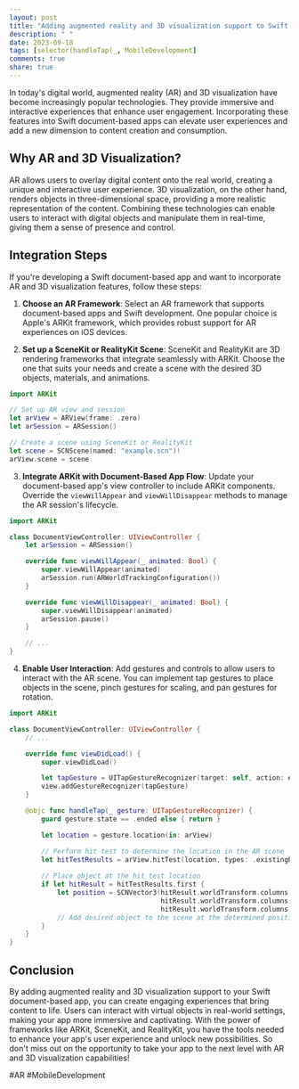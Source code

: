 ```yaml
---
layout: post
title: "Adding augmented reality and 3D visualization support to Swift document-based apps"
description: " "
date: 2023-09-18
tags: [selector(handleTap(_, MobileDevelopment]
comments: true
share: true
---
```


In today's digital world, augmented reality (AR) and 3D visualization have become increasingly popular technologies. They provide immersive and interactive experiences that enhance user engagement. Incorporating these features into Swift document-based apps can elevate user experiences and add a new dimension to content creation and consumption.

## Why AR and 3D Visualization?

AR allows users to overlay digital content onto the real world, creating a unique and interactive user experience. 3D visualization, on the other hand, renders objects in three-dimensional space, providing a more realistic representation of the content. Combining these technologies can enable users to interact with digital objects and manipulate them in real-time, giving them a sense of presence and control.

## Integration Steps

If you're developing a Swift document-based app and want to incorporate AR and 3D visualization features, follow these steps:

1. **Choose an AR Framework**: Select an AR framework that supports document-based apps and Swift development. One popular choice is Apple's ARKit framework, which provides robust support for AR experiences on iOS devices.

2. **Set up a SceneKit or RealityKit Scene**: SceneKit and RealityKit are 3D rendering frameworks that integrate seamlessly with ARKit. Choose the one that suits your needs and create a scene with the desired 3D objects, materials, and animations.

```swift
import ARKit

// Set up AR view and session
let arView = ARView(frame: .zero)
let arSession = ARSession()

// Create a scene using SceneKit or RealityKit
let scene = SCNScene(named: "example.scn")!
arView.scene = scene
```

3. **Integrate ARKit with Document-Based App Flow**: Update your document-based app's view controller to include ARKit components. Override the `viewWillAppear` and `viewWillDisappear` methods to manage the AR session's lifecycle.

```swift
import ARKit

class DocumentViewController: UIViewController {
    let arSession = ARSession()

    override func viewWillAppear(_ animated: Bool) {
        super.viewWillAppear(animated)
        arSession.run(ARWorldTrackingConfiguration())
    }

    override func viewWillDisappear(_ animated: Bool) {
        super.viewWillDisappear(animated)
        arSession.pause()
    }

    // ...
}
```

4. **Enable User Interaction**: Add gestures and controls to allow users to interact with the AR scene. You can implement tap gestures to place objects in the scene, pinch gestures for scaling, and pan gestures for rotation.

```swift
import ARKit

class DocumentViewController: UIViewController {
    // ...

    override func viewDidLoad() {
        super.viewDidLoad()

        let tapGesture = UITapGestureRecognizer(target: self, action: #selector(handleTap(_:)))
        view.addGestureRecognizer(tapGesture)
    }

    @objc func handleTap(_ gesture: UITapGestureRecognizer) {
        guard gesture.state == .ended else { return }

        let location = gesture.location(in: arView)

        // Perform hit test to determine the location in the AR scene
        let hitTestResults = arView.hitTest(location, types: .existingPlaneUsingExtent)
        
        // Place object at the hit test location
        if let hitResult = hitTestResults.first {
            let position = SCNVector3(hitResult.worldTransform.columns.3.x,
                                      hitResult.worldTransform.columns.3.y,
                                      hitResult.worldTransform.columns.3.z)
            // Add desired object to the scene at the determined position
        }
    }
}
```

## Conclusion

By adding augmented reality and 3D visualization support to your Swift document-based app, you can create engaging experiences that bring content to life. Users can interact with virtual objects in real-world settings, making your app more immersive and captivating. With the power of frameworks like ARKit, SceneKit, and RealityKit, you have the tools needed to enhance your app's user experience and unlock new possibilities. So don't miss out on the opportunity to take your app to the next level with AR and 3D visualization capabilities!

#AR #MobileDevelopment